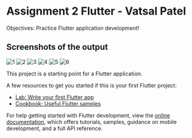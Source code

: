 # Assignment 2 Flutter - Vatsal Patel

Objectives: Practice Flutter application development!

## Screenshots of the output


![1](https://user-images.githubusercontent.com/80840797/201501511-840c74be-7874-4af3-9816-56c60df15843.PNG)
![2](https://user-images.githubusercontent.com/80840797/201501513-4c3a4a1f-6366-4451-8461-e0a4c416e939.PNG)
![3](https://user-images.githubusercontent.com/80840797/201501514-2af06ea2-38cd-4170-8618-f9d610a7d9b3.PNG)
![4](https://user-images.githubusercontent.com/80840797/201501515-344922d9-9218-4507-bf72-710162052282.PNG)
![5](https://user-images.githubusercontent.com/80840797/201501509-f56b6aae-0fac-422b-8564-2ea7d99c03a0.PNG)
![6](https://user-images.githubusercontent.com/80840797/201501510-4521b034-2880-4508-b8f9-b41b0ac32a46.PNG)


This project is a starting point for a Flutter application.

A few resources to get you started if this is your first Flutter project:

- [Lab: Write your first Flutter app](https://docs.flutter.dev/get-started/codelab)
- [Cookbook: Useful Flutter samples](https://docs.flutter.dev/cookbook)

For help getting started with Flutter development, view the
[online documentation](https://docs.flutter.dev/), which offers tutorials,
samples, guidance on mobile development, and a full API reference.
